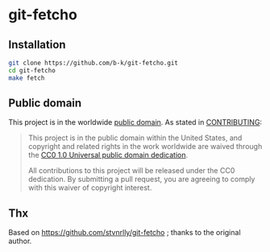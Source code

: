 # git-fetcho

## Installation

```bash
git clone https://github.com/b-k/git-fetcho.git
cd git-fetcho
make fetch
```

## Public domain

This project is in the worldwide [public domain](LICENSE.md). As stated in [CONTRIBUTING](CONTRIBUTING.md):

> This project is in the public domain within the United States, and copyright and related rights in the work worldwide are waived through the [CC0 1.0 Universal public domain dedication](https://creativecommons.org/publicdomain/zero/1.0/).
>
> All contributions to this project will be released under the CC0 dedication. By submitting a pull request, you are agreeing to comply with this waiver of copyright interest.

## Thx

Based on https://github.com/stvnrlly/git-fetcho ; thanks to the original author.
